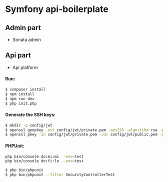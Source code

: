 # Symfony api-boilerplate

## Admin part
- Sonata admin

## Api part
- Api platform 

#### Run:
``` bash
$ composer install
$ npm install
$ npm run dev
$ php init.php
```

#### Generate the SSH keys:

``` bash
$ mkdir -p config/jwt
$ openssl genpkey -out config/jwt/private.pem -aes256 -algorithm rsa -pkeyopt rsa_keygen_bits:4096
$ openssl pkey -in config/jwt/private.pem -out config/jwt/public.pem -pubout
```

#### PHPUnit:
```bash 
php bin/console do:mi:mi --env=test
php bin/console do:fi:lo --env=test
```
``` bash
$ php bin/phpunit
$ php bin/phpunit --filter SecurityControllerTest
```
